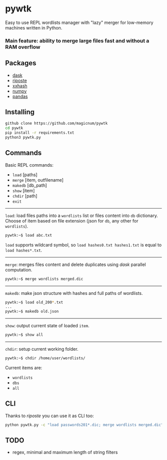 
# pywtk

Easy to use REPL wordlists manager with "lazy" merger for low-memory machines written in Python.
### Main feature: ability to merge large files fast and without a RAM overflow

## Packages

* [dask](https://github.com/dask/dask)
* [riposte](https://github.com/fwkz/riposte)
* [xxhash](https://github.com/ifduyue/python-xxhash)
* [numpy](https://github.com/numpy/numpy)
* [pandas](https://github.com/pandas-dev/pandas)

## Installing

```bash
github clone https://github.com/magicnum/pywtk
cd pywtk
pip install -r requirements.txt
python3 pywtk.py
```

## Commands

Basic REPL commands:
* `load` [paths]
* `merge` [item, outfilename]
* `makedb` [db_path]
* `show` [item]
* `chdir` [path]
* `exit`

---

`load`: load files paths into a `wordlists` list or files content into `db` dictionary.
Choose of item based on file extension (json for `db`, any other for `wordlists`).
```bash
pywtk:~$ load abc.txt
```

`load` supports wildcard symbol, so `load hashes0.txt hashes1.txt` is equal to `load hashes*.txt`.

---

`merge`: merges files content and delete duplicates using _dask_ parallel computation.
```bash
pywtk:~$ merge wordlists merged.dic
```

---

`makedb`: make json structure with hashes and full paths of wordlists.
```bash
pywtk:~$ load old_200*.txt
...
pywtk:~$ makedb old.json
```

---

`show`: output current state of loaded `item`.
```bash
pywtk:~$ show all
```

---

`chdir`: setup current working folder.
```bash
pywtk:~$ chdir /home/user/wordlists/
```
Current items are:

* `wordlists`
* `dbs`
* `all`

## CLI

Thanks to _riposte_ you can use it as CLI too:

```bash
python pywtk.py -c "load passwords201*.dic; merge wordlists merged.dic"
```

## TODO

* regex, minimal and maximum length of string filters 
